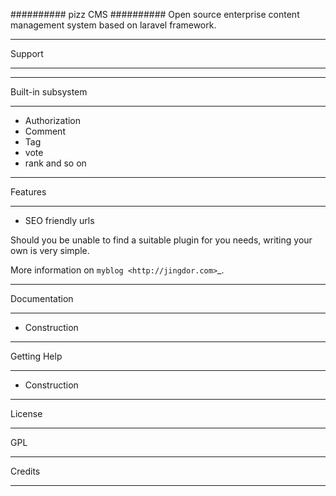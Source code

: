 ##########
pizz CMS
##########
Open source enterprise content management system based on laravel framework.
********
Support
********


********
Built-in subsystem
********
* Authorization
* Comment
* Tag
* vote
* rank
 and so on


********
Features
********

* SEO friendly urls





Should you be unable to find a suitable plugin for you needs, writing your own is very simple.

More information on `myblog <http://jingdor.com>`_. 

*************
Documentation
*************

* Construction

************
Getting Help
************

* Construction

*******
License
*************
GPL

*******
Credits
*******


